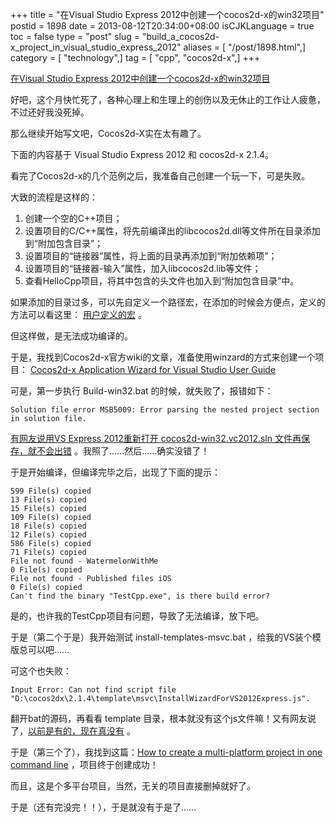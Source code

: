 +++
title = "在Visual Studio Express 2012中创建一个cocos2d-x的win32项目"
postid = 1898
date = 2013-08-12T20:34:00+08:00
isCJKLanguage = true
toc = false
type = "post"
slug = "build_a_cocos2d-x_project_in_visual_studio_express_2012"
aliases = [ "/post/1898.html",]
category = [ "technology",]
tag = [ "cpp", "cocos2d-x",]
+++


[在Visual Studio Express 2012中创建一个cocos2d-x的win32项目](https://blog.zengrong.net/post/1898.html)

好吧，这个月快忙死了，各种心理上和生理上的创伤以及无休止的工作让人疲惫，不过还好我没死掉。

那么继续开始写文吧，Cocos2d-X实在太有趣了。

下面的内容基于 Visual Studio Express 2012 和 cocos2d-x 2.1.4。

看完了Cocos2d-x的几个范例之后，我准备自己创建一个玩一下，可是失败。

大致的流程是这样的：

1. 创建一个空的C++项目；
2. 设置项目的C/C++属性，将先前编译出的libcocos2d.dll等文件所在目录添加到“附加包含目录”；
3. 设置项目的“链接器”属性，将上面的目录再添加到“附加依赖项”；
4. 设置项目的“链接器-输入”属性，加入libcocos2d.lib等文件；
5. 查看HelloCpp项目，将其中包含的头文件也加入到“附加包含目录”中。

如果添加的目录过多，可以先自定义一个路径宏，在添加的时候会方便点，定义的方法可以看这里： [用户定义的宏][vs] 。

但这样做，是无法成功编译的。

于是，我找到Cocos2d-x官方wiki的文章，准备使用winzard的方式来创建一个项目： [Cocos2d-x Application Wizard for Visual Studio User Guide][wizard]

可是，第一步执行 Build-win32.bat 的时候，就失败了，报错如下：

	Solution file error MSB5009: Error parsing the nested project section in solution file.

[有网友说用VS Express 2012重新打开 cocos2d-win32.vc2012.sln 文件再保存，就不会出错][reopen] 。我照了……然后……确实没错了！

于是开始编译，但编译完毕之后，出现了下面的提示：

	599 File(s) copied
	13 File(s) copied
	15 File(s) copied
	109 File(s) copied
	18 File(s) copied
	12 File(s) copied
	586 File(s) copied
	71 File(s) copied
	File not found - WatermelonWithMe
	0 File(s) copied
	File not found - Published files iOS
	0 File(s) copied
	Can't find the binary "TestCpp.exe", is there build error?

是的，也许我的TestCpp项目有问题，导致了无法编译，放下吧。

于是（第二个于是）我开始测试 install-templates-msvc.bat ，给我的VS装个模版总可以吧……

可这个也失败：

	Input Error: Can not find script file "D:\cocos2dx\2.1.4\template\msvc\InstallWizardForVS2012Express.js".

翻开bat的源码，再看看 template 目录，根本就没有这个js文件嘛！又有网友说了，[以前是有的，现在真没有][js] 。

于是（第三个了），我找到这篇：[How to create a multi-platform project in one command line][python] ，项目终于创建成功！

而且，这是个多平台项目，当然，无关的项目直接删掉就好了。

于是（还有完没完！！），于是就没有于是了……

[vs]: http://msdn.microsoft.com/zh-cn/library/vstudio/f2t8ztwy%28v=vs.110%29.aspx
[wizard]: http://www.cocos2d-x.org/projects/cocos2d-x/wiki/Cocos2d-x_Application_Wizard_for_Visual_Studio_User_Guide
[reopen]: http://stackoverflow.com/questions/17563542/getting-error-on-running-build-win32-in-cocos-2dx
[js]: http://www.cocos2d-x.org/boards/6/topics/16290
[python]: http://www.cocos2d-x.org/projects/cocos2d-x/wiki/How_to_create_a_multi-platform_project_in_one_command_line
